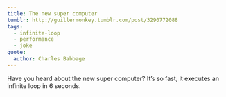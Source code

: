 ```yaml
---
title: The new super computer
tumblr: http://guillermonkey.tumblr.com/post/3290772088
tags:
  - infinite-loop
  - performance
  - joke
quote:
  author: Charles Babbage
---
```


Have you heard about the new super computer?  It’s so fast, it executes an infinite loop in 6 seconds.
